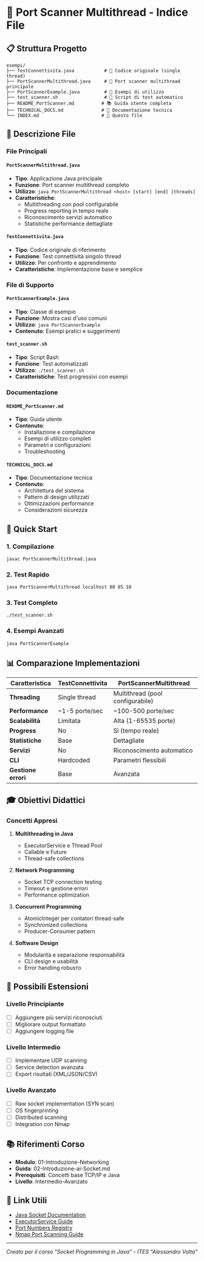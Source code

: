 # 📁 Port Scanner Multithread - Indice File

## 📋 Struttura Progetto

```
esempi/
├── TestConnettivita.java           # 🔄 Codice originale (single thread)
├── PortScannerMultithread.java     # 🚀 Port scanner multithread principale  
├── PortScannerExample.java         # 📖 Esempi di utilizzo
├── test_scanner.sh                 # 🧪 Script di test automatico
├── README_PortScanner.md          # 📚 Guida utente completa
├── TECHNICAL_DOCS.md              # 🔧 Documentazione tecnica
└── INDEX.md                       # 📁 Questo file
```

## 🎯 Descrizione File

### File Principali

#### `PortScannerMultithread.java`
- **Tipo**: Applicazione Java principale
- **Funzione**: Port scanner multithread completo
- **Utilizzo**: `java PortScannerMultithread <host> [start] [end] [threads]`
- **Caratteristiche**: 
  - Multithreading con pool configurabile
  - Progress reporting in tempo reale
  - Riconoscimento servizi automatico
  - Statistiche performance dettagliate

#### `TestConnettivita.java`  
- **Tipo**: Codice originale di riferimento
- **Funzione**: Test connettività singolo thread
- **Utilizzo**: Per confronto e apprendimento
- **Caratteristiche**: Implementazione base e semplice

### File di Supporto

#### `PortScannerExample.java`
- **Tipo**: Classe di esempio
- **Funzione**: Mostra casi d'uso comuni
- **Utilizzo**: `java PortScannerExample`
- **Contenuto**: Esempi pratici e suggerimenti

#### `test_scanner.sh`
- **Tipo**: Script Bash
- **Funzione**: Test automatizzati
- **Utilizzo**: `./test_scanner.sh`
- **Caratteristiche**: Test progressivi con esempi

### Documentazione

#### `README_PortScanner.md`
- **Tipo**: Guida utente
- **Contenuto**: 
  - Installazione e compilazione
  - Esempi di utilizzo completi
  - Parametri e configurazioni
  - Troubleshooting

#### `TECHNICAL_DOCS.md`
- **Tipo**: Documentazione tecnica
- **Contenuto**:
  - Architettura del sistema
  - Pattern di design utilizzati
  - Ottimizzazioni performance
  - Considerazioni sicurezza

## 🚀 Quick Start

### 1. Compilazione
```bash
javac PortScannerMultithread.java
```

### 2. Test Rapido
```bash
java PortScannerMultithread localhost 80 85 10
```

### 3. Test Completo
```bash
./test_scanner.sh
```

### 4. Esempi Avanzati
```bash
java PortScannerExample
```

## 📊 Comparazione Implementazioni

| Caratteristica | TestConnettivita | PortScannerMultithread |
|----------------|------------------|------------------------|
| **Threading** | Single thread | Multithread (pool configurabile) |
| **Performance** | ~1-5 porte/sec | ~100-500 porte/sec |
| **Scalabilità** | Limitata | Alta (1-65535 porte) |
| **Progress** | No | Sì (tempo reale) |
| **Statistiche** | Base | Dettagliate |
| **Servizi** | No | Riconoscimento automatico |
| **CLI** | Hardcoded | Parametri flessibili |
| **Gestione errori** | Base | Avanzata |

## 🎓 Obiettivi Didattici

### Concetti Appresi
1. **Multithreading in Java**
   - ExecutorService e Thread Pool
   - Callable e Future
   - Thread-safe collections

2. **Network Programming**
   - Socket TCP connection testing  
   - Timeout e gestione errori
   - Performance optimization

3. **Concurrent Programming**
   - AtomicInteger per contatori thread-safe
   - Synchronized collections
   - Producer-Consumer pattern

4. **Software Design**
   - Modularità e separazione responsabilità
   - CLI design e usabilità
   - Error handling robusто

## 🔧 Possibili Estensioni

### Livello Principiante
- [ ] Aggiungere più servizi riconosciuti
- [ ] Migliorare output formattato
- [ ] Aggiungere logging file

### Livello Intermedio  
- [ ] Implementare UDP scanning
- [ ] Service detection avanzata
- [ ] Export risultati (XML/JSON/CSV)

### Livello Avanzato
- [ ] Raw socket implementation (SYN scan)
- [ ] OS fingerprinting
- [ ] Distributed scanning
- [ ] Integration con Nmap

## 📚 Riferimenti Corso

- **Modulo**: 01-Introduzione-Networking
- **Guida**: 02-Introduzione-ai-Socket.md  
- **Prerequisiti**: Concetti base TCP/IP e Java
- **Livello**: Intermedio-Avanzato

## 🔗 Link Utili

- [Java Socket Documentation](https://docs.oracle.com/javase/8/docs/api/java/net/Socket.html)
- [ExecutorService Guide](https://docs.oracle.com/javase/8/docs/api/java/util/concurrent/ExecutorService.html)
- [Port Numbers Registry](https://www.iana.org/assignments/service-names-port-numbers/)
- [Nmap Port Scanning Guide](https://nmap.org/book/man-port-scanning-basics.html)

---
*Creato per il corso "Socket Programming in Java" - ITES "Alessandro Volta"*
